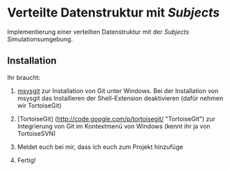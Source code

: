 # Verteilte Datenstruktur mit _Subjects_
Implementierung einer verteilten Datenstruktur mit der _Subjects_ Simulationsumgebung.

## Installation
Ihr braucht:

1. [msysgit](http://code.google.com/p/msysgit/downloads/detail?name=Git-1.7.6-preview20110708.exe&can=2&q= "msysgit") zur Installation von Git unter Windows.
Bei der Installation von msysgit das Installieren der Shell-Extension deaktivieren (dafür nehmen wir TortoiseGit)

2. [TortoiseGit] (http://code.google.com/p/tortoisegit/ "TortoiseGit") zur Integrierung von Git im Kontextmenü von Windows (kennt ihr ja von TortoiseSVN)

3. Meldet euch bei mir, dass ich euch zum Projekt hinzufüge

4. Fertig!

